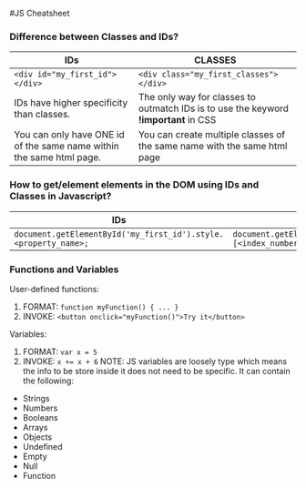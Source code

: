 #JS Cheatsheet

### Difference between Classes and IDs?

IDs | CLASSES
------------ | -------------
```<div id="my_first_id"></div>``` | ```<div class="my_first_classes"></div>```
IDs have higher specificity than classes.  | The only way for classes to outmatch IDs is to use the keyword **!important** in CSS
You can only have ONE id of the same name within the same html page.   | You can create multiple classes of the same name with the same html page

### How to get/element elements in the DOM using IDs and Classes in Javascript?

IDs | CLASSES
------------ | -------------
```document.getElementById('my_first_id').style.<property_name>;``` | ```document.getElementsByClassname('my_first_id')[<index_number>].style.<property_name>;```

### Functions and Variables

User-defined functions:
1. FORMAT: 
``` function myFunction() { ... } ```
2. INVOKE:
``` <button onclick="myFunction()">Try it</button> ```

Variables:
1. FORMAT:
``` var x = 5 ```
2. INVOKE: 
``` x += x + 6 ```
NOTE: JS variables are loosely type which means the info to be store inside it does not need to be specific.
It can contain the following: 
* Strings
* Numbers
* Booleans
* Arrays
* Objects 
* Undefined
* Empty
* Null
* Function



